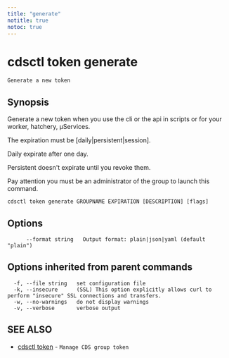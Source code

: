 ```yaml
---
title: "generate"
notitle: true
notoc: true
---
```

# cdsctl token generate

`Generate a new token`

## Synopsis


Generate a new token when you use the cli or the api in scripts or for your worker, hatchery, µServices.

The expiration must be [daily|persistent|session].

Daily expirate after one day.

Persistent doesn't expirate until you revoke them.

Pay attention you must be an administrator of the group to launch this command.
	

```
cdsctl token generate GROUPNAME EXPIRATION [DESCRIPTION] [flags]
```

## Options

```
      --format string   Output format: plain|json|yaml (default "plain")
```

## Options inherited from parent commands

```
  -f, --file string   set configuration file
  -k, --insecure      (SSL) This option explicitly allows curl to perform "insecure" SSL connections and transfers.
  -w, --no-warnings   do not display warnings
  -v, --verbose       verbose output
```

## SEE ALSO

* [cdsctl token](/docs/components/cdsctl/token/)	 - `Manage CDS group token`


